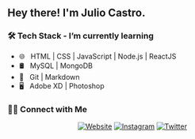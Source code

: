 <h2> Hey there! I'm Julio Castro.</h2>

<h3>🛠 Tech Stack - I’m currently learning</h3>

- 🌐 &nbsp; HTML | CSS | JavaScript | Node.js | ReactJS
- 🛢 &nbsp; MySQL | MongoDB
- 🔧 &nbsp; Git | Markdown
- 🖥 &nbsp; Adobe XD | Photoshop

<h3> 🤝🏻 Connect with Me </h3>

<p align="center">
<a href="https://www.juxcca.com/"><img alt="Website" src="https://img.shields.io/badge/Website-www.juxcca.com-blue?style=flat-square&logo=google-chrome"></a>
<a href="https://www.instagram.com/juxcca/"><img alt="Instagram" src="https://img.shields.io/badge/Instagram-juxcca-blue?style=flat-square&logo=instagram"></a>
<a href="https://www.twitter.com/juxcca/"><img alt="Twitter" src="https://img.shields.io/badge/Twitter-juxcca-blue?style=flat-square&logo=instagram"></a>
</p>
<!--
**juxcca/juxcca** is a ✨ _special_ ✨ repository because its `README.md` (this file) appears on your GitHub profile.

Here are some ideas to get you started:

- 🔭 I’m currently working on ...
- 🌱 I’m currently learning ...
- 👯 I’m looking to collaborate on ...
- 🤔 I’m looking for help with ...
- 💬 Ask me about ...
- 📫 How to reach me: ...
- 😄 Pronouns: ...
- ⚡ Fun fact: ...
- 💻 &nbsp; React | Java | C++ | R (Statistics) | MATLAB
<a href="mailto:avsingh@umass.edu"><img alt="Email" src="https://img.shields.io/badge/Email-avsingh@umass.edu-blue?style=flat-square&logo=gmail"></a>
-->
